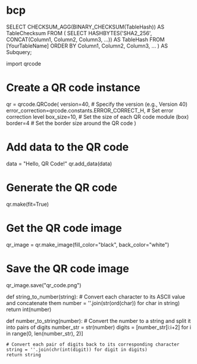 # bcp

SELECT CHECKSUM_AGG(BINARY_CHECKSUM(TableHash)) AS TableChecksum
FROM (
  SELECT HASHBYTES('SHA2_256', CONCAT(Column1, Column2, Column3, ...)) AS TableHash
  FROM [YourTableName]
  ORDER BY Column1, Column2, Column3, ...
) AS Subquery;


import qrcode

# Create a QR code instance
qr = qrcode.QRCode(
    version=40,  # Specify the version (e.g., Version 40)
    error_correction=qrcode.constants.ERROR_CORRECT_H,  # Set error correction level
    box_size=10,  # Set the size of each QR code module (box)
    border=4  # Set the border size around the QR code
)

# Add data to the QR code
data = "Hello, QR Code!"
qr.add_data(data)

# Generate the QR code
qr.make(fit=True)

# Get the QR code image
qr_image = qr.make_image(fill_color="black", back_color="white")

# Save the QR code image
qr_image.save("qr_code.png")

def string_to_number(string):
    # Convert each character to its ASCII value and concatenate them
    number = ''.join(str(ord(char)) for char in string)
    return int(number)

def number_to_string(number):
    # Convert the number to a string and split it into pairs of digits
    number_str = str(number)
    digits = [number_str[i:i+2] for i in range(0, len(number_str), 2)]

    # Convert each pair of digits back to its corresponding character
    string = ''.join(chr(int(digit)) for digit in digits)
    return string

